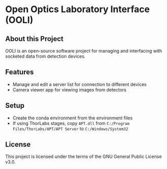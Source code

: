 # Open Optics Laboratory Interface (OOLI)

## About this Project
OOLI is an open-source software project for managing and interfacing with
socketed data from detection devices.

## Features
- Manage and edit a server list for connection to different devices
- Camera viewer app for viewing images from detectors

## Setup
- Create the conda environment from the environment files
- If using ThorLabs stages, copy `APT.dll` from `C:/Program
  Files/ThorLabs/APT/APT Server` to `C:/Windows/System32`

## License
This project is licensed under the terms of the GNU General Public License v3.0.
